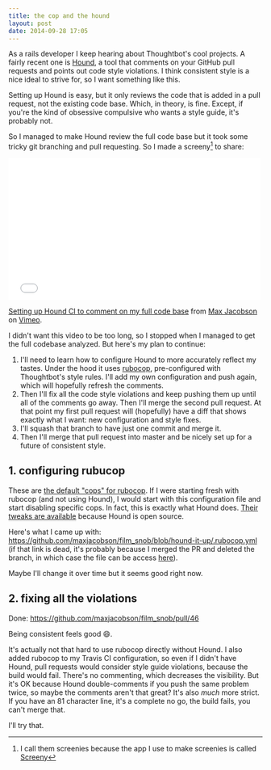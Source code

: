 ```yaml
---
title: the cop and the hound
layout: post
date: 2014-09-28 17:05
---
```


As a rails developer I keep hearing about Thoughtbot's cool projects. A fairly recent one is [Hound](https://houndci.com/), a tool that comments on your GitHub pull requests and points out code style violations. I think consistent style is a nice ideal to strive for, so I want something like this.

Setting up Hound is easy, but it only reviews the code that is added in a pull request, not the existing code base. Which, in theory, is fine. Except, if you're the kind of obsessive compulsive who wants a style guide, it's probably not.

So I managed to make Hound review the full code base but it took some tricky git branching and pull requesting. So I made a screeny[^screeny] to share:

[^screeny]: I call them screenies because the app I use to make screenies is called [Screeny](http://screenyapp.com/)

<iframe src="//player.vimeo.com/video/107315271" width="500" height="281" frameborder="0" webkitallowfullscreen mozallowfullscreen allowfullscreen></iframe> <p><a href="http://vimeo.com/107315271">Setting up Hound CI to comment on my full code base</a> from <a href="http://vimeo.com/maxjacobson">Max Jacobson</a> on <a href="https://vimeo.com">Vimeo</a>.</p>

I didn't want this video to be too long, so I stopped when I managed to get the full codebase analyzed. But here's my plan to continue:

1. I'll need to learn how to configure Hound to more accurately reflect my tastes. Under the hood it uses [rubocop](https://github.com/bbatsov/rubocop), pre-configured with Thoughtbot's style rules. I'll add my own configuration and push again, which will hopefully refresh the comments.
2. Then I'll fix all the code style violations and keep pushing them up until all of the comments go away. Then I'll merge the second pull request. At that point my first pull request will (hopefully) have a diff that shows exactly what I want: new configuration and style fixes.
3. I'll squash that branch to have just one commit and merge it.
4. Then I'll merge that pull request into master and be nicely set up for a future of consistent style.

## 1. configuring rubucop

These are [the default "cops" for rubocop](https://github.com/bbatsov/rubocop/blob/master/config/enabled.yml). If I were starting fresh with rubocop (and not using Hound), I would start with this configuration file and start disabling specific cops. In fact, this is exactly what Hound does. [Their tweaks are available](https://github.com/thoughtbot/hound/blob/master/config/style_guides/ruby.yml) because Hound is open source.

Here's what I came up with: <https://github.com/maxjacobson/film_snob/blob/hound-it-up/.rubocop.yml> (if that link is dead, it's probably because I merged the PR and deleted the branch, in which case the file can be access [here](https://github.com/maxjacobson/film_snob/blob/master/.rubocop.yml)).

Maybe I'll change it over time but it seems good right now.

## 2. fixing all the violations

Done: <https://github.com/maxjacobson/film_snob/pull/46>

Being consistent feels good :smile:.

It's actually not that hard to use rubocop directly without Hound. I also added rubocop to my Travis CI configuration, so even if I didn't have Hound, pull requests would consider style guide violations, because the build would fail. There's no commenting, which decreases the visibility. But it's OK because Hound double-comments if you push the same problem twice, so maybe the comments aren't that great? It's also *much* more strict. If you have an 81 character line, it's a complete no go, the build fails, you can't merge that.

I'll try that.

